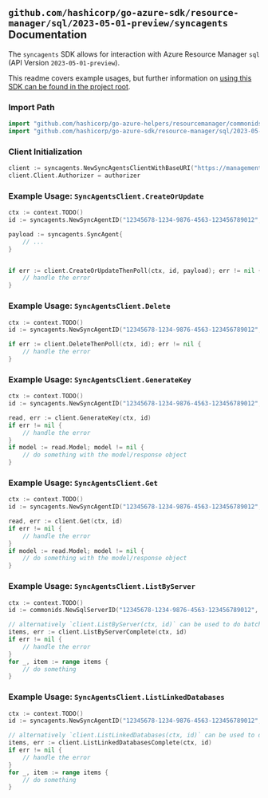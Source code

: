 
## `github.com/hashicorp/go-azure-sdk/resource-manager/sql/2023-05-01-preview/syncagents` Documentation

The `syncagents` SDK allows for interaction with Azure Resource Manager `sql` (API Version `2023-05-01-preview`).

This readme covers example usages, but further information on [using this SDK can be found in the project root](https://github.com/hashicorp/go-azure-sdk/tree/main/docs).

### Import Path

```go
import "github.com/hashicorp/go-azure-helpers/resourcemanager/commonids"
import "github.com/hashicorp/go-azure-sdk/resource-manager/sql/2023-05-01-preview/syncagents"
```


### Client Initialization

```go
client := syncagents.NewSyncAgentsClientWithBaseURI("https://management.azure.com")
client.Client.Authorizer = authorizer
```


### Example Usage: `SyncAgentsClient.CreateOrUpdate`

```go
ctx := context.TODO()
id := syncagents.NewSyncAgentID("12345678-1234-9876-4563-123456789012", "example-resource-group", "serverName", "syncAgentName")

payload := syncagents.SyncAgent{
	// ...
}


if err := client.CreateOrUpdateThenPoll(ctx, id, payload); err != nil {
	// handle the error
}
```


### Example Usage: `SyncAgentsClient.Delete`

```go
ctx := context.TODO()
id := syncagents.NewSyncAgentID("12345678-1234-9876-4563-123456789012", "example-resource-group", "serverName", "syncAgentName")

if err := client.DeleteThenPoll(ctx, id); err != nil {
	// handle the error
}
```


### Example Usage: `SyncAgentsClient.GenerateKey`

```go
ctx := context.TODO()
id := syncagents.NewSyncAgentID("12345678-1234-9876-4563-123456789012", "example-resource-group", "serverName", "syncAgentName")

read, err := client.GenerateKey(ctx, id)
if err != nil {
	// handle the error
}
if model := read.Model; model != nil {
	// do something with the model/response object
}
```


### Example Usage: `SyncAgentsClient.Get`

```go
ctx := context.TODO()
id := syncagents.NewSyncAgentID("12345678-1234-9876-4563-123456789012", "example-resource-group", "serverName", "syncAgentName")

read, err := client.Get(ctx, id)
if err != nil {
	// handle the error
}
if model := read.Model; model != nil {
	// do something with the model/response object
}
```


### Example Usage: `SyncAgentsClient.ListByServer`

```go
ctx := context.TODO()
id := commonids.NewSqlServerID("12345678-1234-9876-4563-123456789012", "example-resource-group", "serverName")

// alternatively `client.ListByServer(ctx, id)` can be used to do batched pagination
items, err := client.ListByServerComplete(ctx, id)
if err != nil {
	// handle the error
}
for _, item := range items {
	// do something
}
```


### Example Usage: `SyncAgentsClient.ListLinkedDatabases`

```go
ctx := context.TODO()
id := syncagents.NewSyncAgentID("12345678-1234-9876-4563-123456789012", "example-resource-group", "serverName", "syncAgentName")

// alternatively `client.ListLinkedDatabases(ctx, id)` can be used to do batched pagination
items, err := client.ListLinkedDatabasesComplete(ctx, id)
if err != nil {
	// handle the error
}
for _, item := range items {
	// do something
}
```
